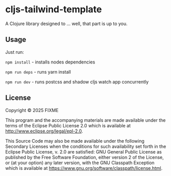 # cljs-tailwind-template

A Clojure library designed to ... well, that part is up to you.

## Usage

Just run:

`npm install` - installs nodes dependencies

`npm run deps` - runs yarn install

`npm run dev` - runs postcss and shadow cljs watch app concurrently

## License

Copyright © 2025 FIXME

This program and the accompanying materials are made available under the
terms of the Eclipse Public License 2.0 which is available at
http://www.eclipse.org/legal/epl-2.0.

This Source Code may also be made available under the following Secondary
Licenses when the conditions for such availability set forth in the Eclipse
Public License, v. 2.0 are satisfied: GNU General Public License as published by
the Free Software Foundation, either version 2 of the License, or (at your
option) any later version, with the GNU Classpath Exception which is available
at https://www.gnu.org/software/classpath/license.html.
